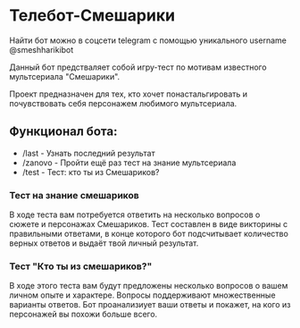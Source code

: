 # Телебот-Смешарики

Найти бот можно в соцсети telegram с помощью уникального username @smeshharikibot

Данный бот предстваляет собой игру-тест по мотивам известного мультсериала "Смешарики".

Проект предназначен для тех, кто хочет понастальгировать и почувствовать себя персонажем любимого мультсериала.

## Функционал бота:

- /last - Узнать последний результат
- /zanovo - Пройти ещё раз тест на знание мультсериала
- /test - Тест: кто ты из Смешариков?


### Тест на знание смешариков

В ходе теста вам потребуется ответить на несколько вопросов о сюжете и персонажах Смешариков. Тест составлен в виде викторины с правильными ответами, в конце которого бот подсчитывает количество верных ответов и выдаёт твой личный результат.

### Тест "Кто ты из смешариков?"

В ходе этого теста вам будут предложены несколько вопросов о вашем личном опыте и характере. Вопросы поддерживают множественные варианты ответов. Бот проанализиует ваши ответы и покажет, на кого из персонажей вы похожи больше всего.
